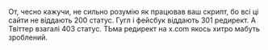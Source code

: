 От, чесно кажучи, не сильно розумію як працював ваш скрипт, бо всі ці сайти не віддають 200 статус.
Гугл і фейсбук віддають 301 редирект. А Твіттер взагалі 403 статус. ТЬма редирект на x.com якось хитро мабуть зроблений.